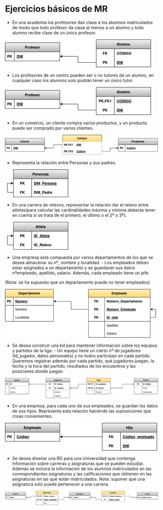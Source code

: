 # Ejercicios básicos de MR
- En una academia los profesores dan clase a los alumnos matriculados de modo que todo profesor da clase al menos a un alumno y todo alumno recibe clase de un único profesor.

![<Imagen 1>](<https://github.com/Yaamiilaa/base-datos-bae-/blob/main/Tareas/Tarea6/img/MODELO%20RELACIONAL%20DIAGRAMA%201.png>)

- Los profesores de un centro pueden ser o no tutores de un alumno, en cualquier caso los alumnos solo podrán tener un único tutor.

![<Imagen 2>](<https://github.com/Yaamiilaa/base-datos-bae-/blob/main/Tareas/Tarea6/img/MODELO%20RELACIONAL%20DIAGRAMA%202.png>)


- En un comercio, un cliente compra varios productos, y un producto puede ser comprado por varios clientes.

![<Imagen 3>](<https://github.com/Yaamiilaa/base-datos-bae-/blob/main/Tareas/Tarea6/img/MODELO%20RELACIONAL%20DIAGRAMA%203.png>)

- Representa la relación entre Personas y sus padres.

![<Imagen 4>](<https://github.com/Yaamiilaa/base-datos-bae-/blob/main/Tareas/Tarea6/img/MODELO%20RELACIONAL%20DIAGRAMA%204.png>)

- En una carrera de relevos, representar la relación dar el relevo entre atletas(para calcular las cardinalidades máxima y mínima deberás tener en cuenta si se trata de el primero, el último o el 2º o 3º).

![<Imagen 5>](<https://github.com/Yaamiilaa/base-datos-bae-/blob/main/Tareas/Tarea6/img/MODELO%20RELACIONAL%20DIAGRAMA%205.png>)

- Una empresa está compuesta por varios departamentos de los que se desea almacenar su nº, nombre y localidad. - Los empleados deben estar asignados a un departamento y se guardarán sus datos nºempleado, apellido, salario. Además, cada empleado tiene un jefe.

(Nota: se ha supuesto que un departamento puede no tener empleados)

![<Imagen 6>](<https://github.com/Yaamiilaa/base-datos-bae-/blob/main/Tareas/Tarea6/img/MODELO%20RELACIONAL%20DIAGRAMA%206.png>)

- Se desea construir una bd para mantener información sobre los equipos y partidos de la liga. - Un equipo tiene un cierto nº de jugadores (Id_jugador, datos personales) y no todos participan en cada partido. Queremos registrar además por cada partido, qué jugadores juegan, la fecha y la hora del partido, resultados de los encuentros y las posiciones donde juegan.

![<Imagen 7>](<https://github.com/Yaamiilaa/base-datos-bae-/blob/main/Tareas/Tarea6/img/MODELO%20RELACIONAL%20DIAGRAMA%207.png>)

- En una empresa, para cada uno de sus empleados, se guardan los datos de sus hijos. Representa esta relación haciendo las suposiciones que creas convenientes.

![<Imagen 8>](<https://github.com/Yaamiilaa/base-datos-bae-/blob/main/Tareas/Tarea6/img/MODELO%20RELACIONAL%20DIAGRAMA%208.png>)

- Se desea diseñar una BD para una Universidad que contenga información sobre carreras y asignaturas que se pueden estudiar. Además se incluirá la información de los alumnos matriculados en las correspondientes asignaturas y las calificaciones que obtienen en las asignaturas en las que están matriculados. Nota: suponer que una asignatura solo puede pertenecer a una carrera.

![<Imagen 9>](<https://github.com/Yaamiilaa/base-datos-bae-/blob/main/Tareas/Tarea6/img/MODELO%20RELACIONAL%20DIAGRAMA%209.png>)